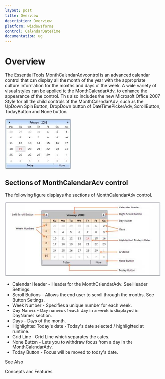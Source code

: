 ```yaml
---
layout: post
title: Overview
description: Overview
platform: windowsforms
control: CalendarDateTime
documentation: ug
---
```

# Overview

The Essential Tools MonthCalendarAdvcontrol is an advanced calendar control that can display all the month of the year with the appropriate culture information for the months and days of the week. A wide variety of visual styles can be applied to the MonthCalendarAdv, to enhance the appearance of the control. This also includes the new Microsoft Office 2007 Style for all the child controls of the MonthCalendarAdv, such as the UpDown Spin Button, DropDown button of DateTimePickerAdv, ScrollButton, TodayButton and None button. 

![](CalendarDateTime_images/Overview_img131.jpeg) 

## Sections of MonthCalendarAdv control

The following figure displays the sections of MonthCalendarAdv control.

![](CalendarDateTime_images/Overview_img132.jpeg) 



* Calendar Header - Header for the MonthCalendarAdv. See Header Settings.
* Scroll Buttons - Allows the end user to scroll through the months. See Button Settings.
* Week Number - Specifies a unique number for each week.
* Day Names - Day names of each day in a week is displayed in DayNames section. 
* Days - Days of the month.
* Highlighted Today's date - Today's date selected / highlighted at runtime.
* Grid Line - Grid Line which separates the dates.
* None Button - Lets you to withdraw focus from a day in the MonthCalendarAdv.
* Today Button - Focus will be moved to today's date.

See Also

Concepts and Features